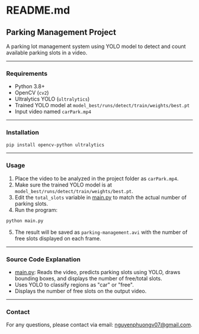 # README.md

## Parking Management Project

A parking lot management system using YOLO model to detect and count available parking slots in a video.

---

### Requirements

- Python 3.8+
- OpenCV (`cv2`)
- Ultralytics YOLO (`ultralytics`)
- Trained YOLO model at `model_best/runs/detect/train/weights/best.pt`
- Input video named `carPark.mp4`

---

### Installation

```sh
pip install opencv-python ultralytics
```

---

### Usage

1. Place the video to be analyzed in the project folder as `carPark.mp4`.
2. Make sure the trained YOLO model is at `model_best/runs/detect/train/weights/best.pt`.
3. Edit the `total_slots` variable in [main.py](d:\Projects_COMPUTER_VISION\venv\Project_Parking_Management\main.py) to match the actual number of parking slots.
4. Run the program:

```sh
python main.py
```

5. The result will be saved as `parking-management.avi` with the number of free slots displayed on each frame.

---

### Source Code Explanation

- [main.py](d:\Projects_COMPUTER_VISION\venv\Project_Parking_Management\main.py): Reads the video, predicts parking slots using YOLO, draws bounding boxes, and displays the number of free/total slots.
- Uses YOLO to classify regions as "car" or "free".
- Displays the number of free slots on the output video.

---

### Contact

For any questions, please contact via email: nguyenphuongv07@gmail.com.
